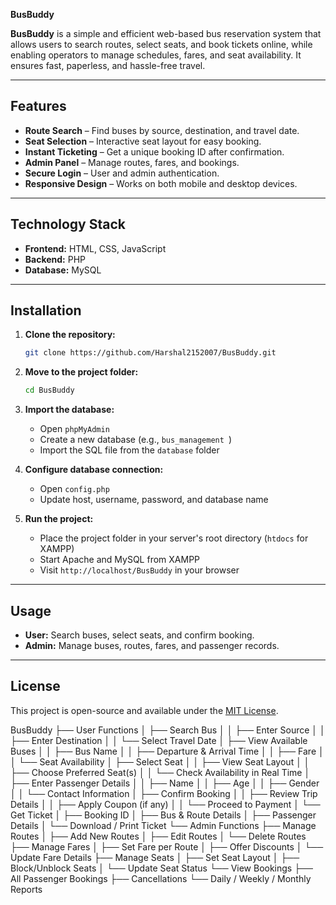 **BusBuddy**

**BusBuddy** is a simple and efficient web-based bus reservation system that allows users to search routes, select seats, and book tickets online, while enabling operators to manage schedules, fares, and seat availability. It ensures fast, paperless, and hassle-free travel.

---

## **Features**

* **Route Search** – Find buses by source, destination, and travel date.
* **Seat Selection** – Interactive seat layout for easy booking.
* **Instant Ticketing** – Get a unique booking ID after confirmation.
* **Admin Panel** – Manage routes, fares, and bookings.
* **Secure Login** – User and admin authentication.
* **Responsive Design** – Works on both mobile and desktop devices.

---

## **Technology Stack**

* **Frontend:** HTML, CSS, JavaScript
* **Backend:** PHP
* **Database:** MySQL

---

## **Installation**

1. **Clone the repository:**

   ```bash
   git clone https://github.com/Harshal2152007/BusBuddy.git
   ```

2. **Move to the project folder:**

   ```bash
   cd BusBuddy
   ```

3. **Import the database:**

   * Open `phpMyAdmin`
   * Create a new database (e.g., `bus_management `)
   * Import the SQL file from the `database` folder

4. **Configure database connection:**

   * Open `config.php`
   * Update host, username, password, and database name

5. **Run the project:**

   * Place the project folder in your server's root directory (`htdocs` for XAMPP)
   * Start Apache and MySQL from XAMPP
   * Visit `http://localhost/BusBuddy` in your browser

---

## **Usage**

* **User:** Search buses, select seats, and confirm booking.
* **Admin:** Manage buses, routes, fares, and passenger records.

---

## **License**

This project is open-source and available under the [MIT License](LICENSE).

BusBuddy
├── User Functions
│   ├── Search Bus
│   │   ├── Enter Source
│   │   ├── Enter Destination
│   │   └── Select Travel Date
│   ├── View Available Buses
│   │   ├── Bus Name
│   │   ├── Departure & Arrival Time
│   │   ├── Fare
│   │   └── Seat Availability
│   ├── Select Seat
│   │   ├── View Seat Layout
│   │   ├── Choose Preferred Seat(s)
│   │   └── Check Availability in Real Time
│   ├── Enter Passenger Details
│   │   ├── Name
│   │   ├── Age
│   │   ├── Gender
│   │   └── Contact Information
│   ├── Confirm Booking
│   │   ├── Review Trip Details
│   │   ├── Apply Coupon (if any)
│   │   └── Proceed to Payment
│   └── Get Ticket
│       ├── Booking ID
│       ├── Bus & Route Details
│       ├── Passenger Details
│       └── Download / Print Ticket
└── Admin Functions
    ├── Manage Routes
    │   ├── Add New Routes
    │   ├── Edit Routes
    │   └── Delete Routes
    ├── Manage Fares
    │   ├── Set Fare per Route
    │   ├── Offer Discounts
    │   └── Update Fare Details
    ├── Manage Seats
    │   ├── Set Seat Layout
    │   ├── Block/Unblock Seats
    │   └── Update Seat Status
    └── View Bookings
        ├── All Passenger Bookings
        ├── Cancellations
        └── Daily / Weekly / Monthly Reports

